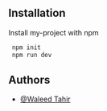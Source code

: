 
## Installation

Install my-project with npm

```bash
 npm init 
 npm run dev
```
    
## Authors

- [@Waleed Tahir](https://waleed-tahir.netlify.app)

